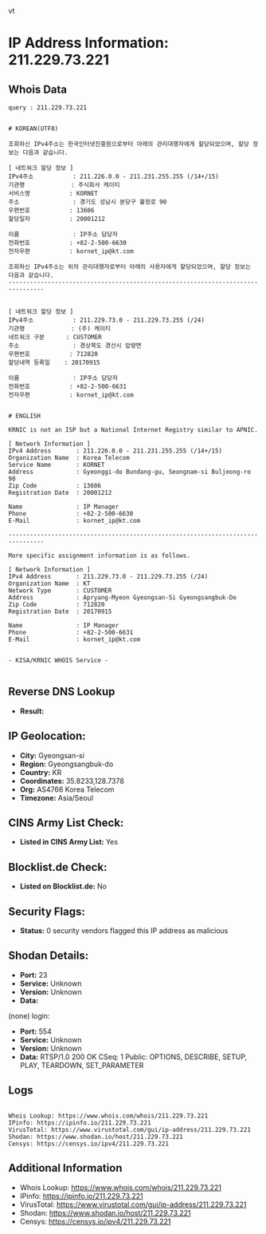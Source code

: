vt
# IP Address Information: 211.229.73.221

## Whois Data
```
query : 211.229.73.221


# KOREAN(UTF8)

조회하신 IPv4주소는 한국인터넷진흥원으로부터 아래의 관리대행자에게 할당되었으며, 할당 정보는 다음과 같습니다.

[ 네트워크 할당 정보 ]
IPv4주소           : 211.226.0.0 - 211.231.255.255 (/14+/15)
기관명             : 주식회사 케이티
서비스명           : KORNET
주소               : 경기도 성남시 분당구 불정로 90
우편번호           : 13606
할당일자           : 20001212

이름               : IP주소 담당자
전화번호           : +82-2-500-6630
전자우편           : kornet_ip@kt.com

조회하신 IPv4주소는 위의 관리대행자로부터 아래의 사용자에게 할당되었으며, 할당 정보는 다음과 같습니다.
--------------------------------------------------------------------------------


[ 네트워크 할당 정보 ]
IPv4주소           : 211.229.73.0 - 211.229.73.255 (/24)
기관명             : (주) 케이티
네트워크 구분      : CUSTOMER
주소               : 경상북도 경산시 압량면
우편번호           : 712820
할당내역 등록일    : 20170915

이름               : IP주소 담당자
전화번호           : +82-2-500-6631
전자우편           : kornet_ip@kt.com


# ENGLISH

KRNIC is not an ISP but a National Internet Registry similar to APNIC.

[ Network Information ]
IPv4 Address       : 211.226.0.0 - 211.231.255.255 (/14+/15)
Organization Name  : Korea Telecom
Service Name       : KORNET
Address            : Gyeonggi-do Bundang-gu, Seongnam-si Buljeong-ro 90
Zip Code           : 13606
Registration Date  : 20001212

Name               : IP Manager
Phone              : +82-2-500-6630
E-Mail             : kornet_ip@kt.com

--------------------------------------------------------------------------------

More specific assignment information is as follows.

[ Network Information ]
IPv4 Address       : 211.229.73.0 - 211.229.73.255 (/24)
Organization Name  : KT
Network Type       : CUSTOMER
Address            : Apryang-Myeon Gyeongsan-Si Gyeongsangbuk-Do
Zip Code           : 712820
Registration Date  : 20170915

Name               : IP Manager
Phone              : +82-2-500-6631
E-Mail             : kornet_ip@kt.com


- KISA/KRNIC WHOIS Service -


```
## Reverse DNS Lookup
- **Result:** 

## IP Geolocation:
- **City:** Gyeongsan-si
- **Region:** Gyeongsangbuk-do
- **Country:** KR
- **Coordinates:** 35.8233,128.7378
- **Org:** AS4766 Korea Telecom
- **Timezone:** Asia/Seoul

## CINS Army List Check:
- **Listed in CINS Army List:** 
Yes

## Blocklist.de Check:
- **Listed on Blocklist.de:** 
No

## Security Flags:
- **Status:** 0 security vendors flagged this IP address as malicious

## Shodan Details:
- **Port:** 23
- **Service:** Unknown
- **Version:** Unknown
- **Data:** 
(none) login: 

- **Port:** 554
- **Service:** Unknown
- **Version:** Unknown
- **Data:** RTSP/1.0 200 OK
CSeq: 1
Public: OPTIONS, DESCRIBE, SETUP, PLAY, TEARDOWN, SET_PARAMETER



## Logs
```

Whois Lookup: https://www.whois.com/whois/211.229.73.221
IPinfo: https://ipinfo.io/211.229.73.221
VirusTotal: https://www.virustotal.com/gui/ip-address/211.229.73.221
Shodan: https://www.shodan.io/host/211.229.73.221
Censys: https://censys.io/ipv4/211.229.73.221

```
## Additional Information
- Whois Lookup: https://www.whois.com/whois/211.229.73.221
- IPinfo: https://ipinfo.io/211.229.73.221
- VirusTotal: https://www.virustotal.com/gui/ip-address/211.229.73.221
- Shodan: https://www.shodan.io/host/211.229.73.221
- Censys: https://censys.io/ipv4/211.229.73.221

